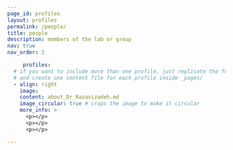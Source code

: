 ```yaml
---
page_id: profiles
layout: profiles
permalink: /people/
title: people
description: members of the lab or group
nav: true
nav_order: 2

     profiles:
  # if you want to include more than one profile, just replicate the following block
  # and create one content file for each profile inside _pages/
  - align: right
    image: 
    content: about_Dr_Razavizadeh.md
    image_circular: true # crops the image to make it circular
    more_info: >
      <p></p>
      <p></p>
      <p></p>

---
```


